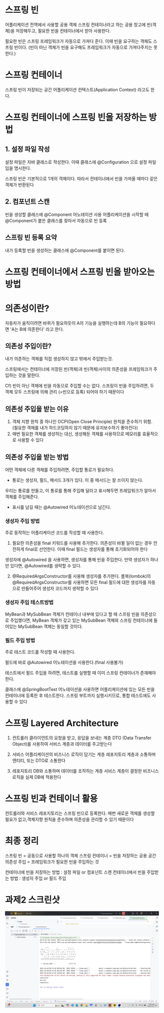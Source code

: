 # 스프링 빈

어플리케이션 전역에서 사용할 공용 객체
스프링 컨테이너라고 하는 공용 창고에 빈(객체)을 저장해두고,
필요한 빈을 컨테이너에서 받아 사용한다.

필요한 빈은 스프링 프레임워크가 자동으로 가져다 준다.
이때 빈을 요구하는 객체도 스프링 빈이다.
(빈이 아닌 객체가 빈을 요구해도 프레임워크가 자동으로 가져다주지는 못한다.)

# 스프링 컨테이너

스프링 빈이 저장되는 공간
어플리케이션 컨텍스트(Application Context) 라고도 한다.

# 스프링 컨테이너에 스프링 빈을 저장하는 방법

## 1. 설정 파일 작성

설정 파일은 자바 클래스로 작성한다.
이때 클래스에 @Configuration 으로 설정 파일임을 명시한다.

스프링 빈은 기본적으로 1개의 객체이다.
따라서 컨테이너에서 빈을 가져올 때마다 같은 객체가 반환된다

## 2. 컴포넌트 스캔

빈을 생성할 클래스에 @Component 어노테이션 사용
어플리케이션을 시작할 때 @Component가 붙은 클래스를 찾아서 자동으로 빈 등록

## 스프링 빈 등록 요약

내가 등록할 빈을 생성하는 클래스에 @Component를 붙이면 된다.

# 스프링 컨테이너에서 스프링 빈을 받아오는 방법

# 의존성이란?

자동차가 움직이려면 바퀴가 필요하듯이
A의 기능을 실행하는데 B의 기능이 필요하다면 'A는 B에 의존한다' 라고 한다.

## 의존성 주입이란?

내가 의존하는 객체를 직접 생성하지 않고 밖에서 주입받는것.

스프링에서는 컨테이너에 저장된 빈(객체)과 빈(객체)사이의 의존성을
프레임워크가 주입하는 것을 말한다.

Cf) 빈이 아닌 객체에 빈을 자동으로 주입할 수는 없다. 스프링이 빈을 주입하려면,
두 객체 모두 스프링에 의해 관리 (=빈으로 등록) 되어야 하기 때문이다

## 의존성 주입을 받는 이유

1. 객체 지향 원칙 중 하나인 OCP(Open Close Principle) 원칙을 준수하기 위함.
   (필요한 객체를 내가 하드코딩하지 않기 때문에 유지보수하기 좋아진다)
2. 매번 필요한 객체를 생성하는 대신, 생성해둔 객체를 사용하므로
   메모리를 효율적으로 사용할 수 있다

## 의존성 주입을 받는 방법

어떤 객체에 다른 객체를 주입하려면, 주입할 통로가 필요하다.

- 통로는 생성자, 필드, 메서드 3개가 있다. 이 중 메서드는 잘 쓰이지 않는다.

우리는 통로를 만들고, 이 통로를 통해 주입해 달라고 표시해두면
프레임워크가 알아서 객체를 주입해준다.

- 표시를 남길 때는 @Autowired 어노테이션으로 남긴다.

### 생성자 주입 방법

주로 동작하는 어플리케이션 코드를 작성할 때 사용한다.

1. 필요한 의존성을 final 키워드를 사용해 추가한다.
   의존성이 바뀔 일이 없는 경우 안전하게 final로 선언한다.
   이때 final 필드는 생성자를 통해 초기화되어야 한다

생성자에 @Autowired 을 사용하면, 생성자를 통해 빈을 주입한다.
만약 생성자가 하나만 있다면, @Autowired를 생략할 수 있다.

2. @RequiredArgsConstructor를 사용해 생성자를 추가한다.
   롬복(lombok)의 @RequiredArgsConstructor를 사용하면
   모든 final 필드에 대한 생성자를 자동으로 만들어주어
   생성자 코드까지 생략할 수 있다

### 생성자 주입 테스트방법

MyBean과 MySubBean 객체가 컨테이너 내부에 있다고 할 때
스프링 빈을 의존성으로 주입했다면,
MyBean 객체가 갖고 있는 MySubBean 객체와
스프링 컨테이너에 들어있는 MySubBean 객체는 동일할 것이다.

### 필드 주입 방법

주로 테스트 코드를 작성할 때 사용한다.

필드에 바로 @Autowired 어노테이션을 사용한다.(final 사용불가)

테스트에서 필드 주입을 하려면, 테스트를 실행할 때
이미 스프링 컨테이너가 존재해야 한다.

클래스에 @SpringBootTest 어노테이션을 사용하면
어플리케이션에 있는 모든 빈을 컨테이너에 등록한 후 테스트한다.
스프링 부트까지 실행시키므로, 통합 테스트에도 사용할 수 있다

# 스프링 Layered Architecture

1. 컨트롤러
   클라이언트의 요청을 받고, 응답을 보내는 계층
   DTO (Data Transfer Object)를 사용하여
   서비스 계층과 데이터를 주고받는다

2. 서비스
   어플리케이션의 비즈니스 로직이 담기는 계층
   레포지토리 계층과 소통하며 엔티티, 또는 DTO로 소통한다

3. 레포지토리
   DB와 소통하며 데이터를 조작하는 계층
   서비스 계층이 결정한 비즈니스 로직을 실제 DB에 적용한다

# 스프링 빈과 컨테이너 활용

컨트롤러와 서비스 레포지토리는 스프링 빈으로 등록한다.
매번 새로운 객체를 생성할 필요가 없고,객체지향 원칙을 준수하며 의존성을 관리할 수 있기 때문이다

# 최종 정리

스프링 빈 = 공동으로 사용할 하나의 객체
스프링 컨테이너 = 빈을 저장하는 공용 공간
의존성 주입 = 프레임워크가 필요한 빈을 주입하는 것

컨테이너에 빈을 저장하는 방법 : 설정 파일 or 컴포넌트 스캔
컨테이너에서 빈을 주입받는 방법 : 생성자 주입 or 필드 주입

# 과제2 스크린샷

![alt text](<스크린샷(116).png>)

